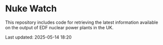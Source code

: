 # Nuke Watch

This repository includes code for retrieving the latest information available on the output of EDF nuclear power plants in the UK.

Last updated: 2025-05-14 18:20